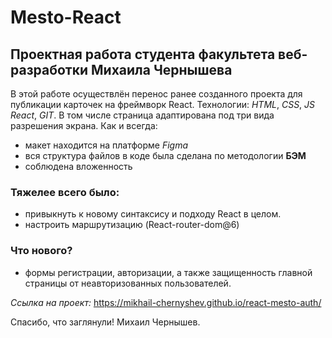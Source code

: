 # Mesto-React
## Проектная работа студента факультета веб-разработки Михаила Чернышева
В этой работе осуществлён перенос ранее созданного проекта для публикации карточек на фреймворк React. 
Технологии: *HTML*, *CSS*, *JS* *React*, *GIT*. 
В том числе страница адаптирована под три вида разрешения экрана. 
Как и всегда: 
- макет находится на платформе *Figma*
- вся структура файлов в коде была сделана по методологии  **БЭМ**
- соблюдена вложенность

### Тяжелее всего было:
- привыкнуть к новому синтаксису и подходу React в целом.
- настроить маршрутизацию (React-router-dom@6)
### Что нового?
- формы регистрации, авторизации, а также защищенность главной страницы от неавторизованных пользователей.

*Ссылка на проект:*  https://mikhail-chernyshev.github.io/react-mesto-auth/

Спасибо, что заглянули! Михаил Чернышев.
